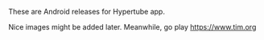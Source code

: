 These are Android releases for Hypertube app.

Nice images might be added later. Meanwhile, go play https://www.tim.org
